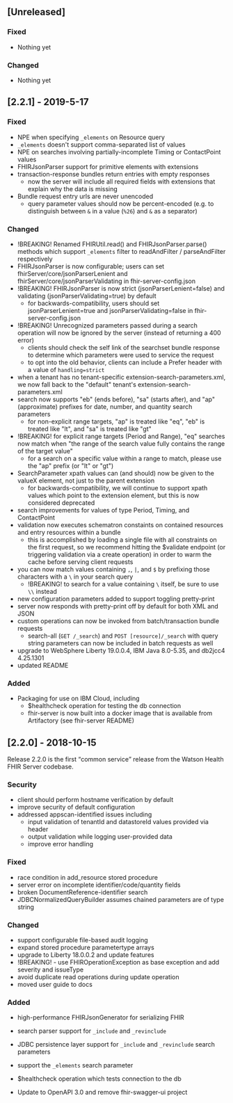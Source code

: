 ## [Unreleased]

### Fixed
* Nothing yet

### Changed
* Nothing yet

## [2.2.1] - 2019-5-17

### Fixed
* NPE when specifying `_elements` on Resource query
* `_elements` doesn't support comma-separated list of values
* NPE on searches involving partially-incomplete Timing or ContactPoint values
* FHIRJsonParser support for primitive elements with extensions
* transaction-response bundles return entries with empty responses
  * now the server will include all required fields with extensions that explain why the data is missing
* Bundle request entry urls are never unencoded
  * query parameter values should now be percent-encoded (e.g. to distinguish between `&` in a value (`%26`) and `&` as a separator)

### Changed
* !BREAKING! Renamed FHIRUtil.read() and FHIRJsonParser.parse() methods which support `_elements` filter to readAndFilter / parseAndFilter respectively
* FHIRJsonParser is now configurable; users can set fhirServer/core/jsonParserLenient and fhirServer/core/jsonParserValidating in fhir-server-config.json
* !BREAKING! FHIRJsonParser is now strict (jsonParserLenient=false) and validating (jsonParserValidating=true) by default
  * for backwards-compatibility, users should set jsonParserLenient=true and jsonParserValidating=false in fhir-server-config.json
* !BREAKING! Unrecognized parameters passed during a search operation will now be ignored by the server (instead of returning a 400 error)
  * clients should check the self link of the searchset bundle response to determine which parameters were used to service the request
  * to opt into the old behavior, clients can include a Prefer header with a value of `handling=strict`
* when a tenant has no tenant-specific extension-search-parameters.xml, we now fall back to the "default" tenant's extension-search-parameters.xml
* search now supports "eb" (ends before), "sa" (starts after), and "ap" (approximate) prefixes for date, number, and quantity search parameters
  * for non-explicit range targets, "ap" is treated like "eq", "eb" is treated like "lt", and "sa" is treated like "gt"
* !BREAKING! for explicit range targets (Period and Range), "eq" searches now match when "the range of the search value fully contains the range of the target value"
  * for a search on a specific value within a range to match, please use the "ap" prefix (or "lt" or "gt")
* SearchParameter xpath values can (and should) now be given to the valueX element, not just to the parent extension
  * for backwards-compatibility, we will continue to support xpath values which point to the extension element, but this is now considered deprecated
* search improvements for values of type Period, Timing, and ContactPoint
* validation now executes schematron constaints on contained resources and entry resources within a bundle
  * this is accomplished by loading a single file with all constraints on the first request, so we recommend hitting the $validate endpoint (or triggering validation via a create operation) in order to warm the cache before serving client requests
* you can now match values containing `,`, `|`, and `$` by prefixing those characters with a `\` in your search query
  * !BREAKING! to search for a value containing `\` itself, be sure to use `\\` instead
* new configuration parameters added to support toggling pretty-print
* server now responds with pretty-print off by default for both XML and JSON
* custom operations can now be invoked from batch/transaction bundle requests
  * search-all (`GET /_search`) and `POST [resource]/_search` with query string parameters can now be included in batch requests as well
* upgrade to WebSphere Liberty 19.0.0.4, IBM Java 8.0-5.35, and db2jcc4 4.25.1301
* updated README

### Added
* Packaging for use on IBM Cloud, including
  * $healthcheck operation for testing the db connection
  * fhir-server is now built into a docker image that is available from Artifactory (see fhir-server README)

## [2.2.0] - 2018-10-15
Release 2.2.0 is the first <q>common service</q> release from the Watson Health FHIR Server codebase.

### Security
* client should perform hostname verification by default
* improve security of default configuration
* addressed appscan-identified issues including
  * input validation of tenantId and datastoreId values provided via header
  * output validation while logging user-provided data
  * improve error handling

### Fixed
* race condition in add_resource stored procedure
* server error on incomplete identifier/code/quantity fields
* broken DocumentReference-identifier search
* JDBCNormalizedQueryBuilder assumes chained parameters are of type string

### Changed
* support configurable file-based audit logging
* expand stored procedure parametertype arrays
* upgrade to Liberty 18.0.0.2 and update features
* !BREAKING! - use FHIROperationException as base exception and add severity and issueType
* avoid duplicate read operations during update operation
* moved user guide to docs

### Added
* high-performance FHIRJsonGenerator for serializing FHIR
* search parser support for `_include` and `_revinclude`
* JDBC persistence layer support for `_include` and `_revinclude` search parameters
* support the `_elements` search parameter
* $healthcheck operation which tests connection to the db

* Update to OpenAPI 3.0 and remove fhir-swagger-ui project
